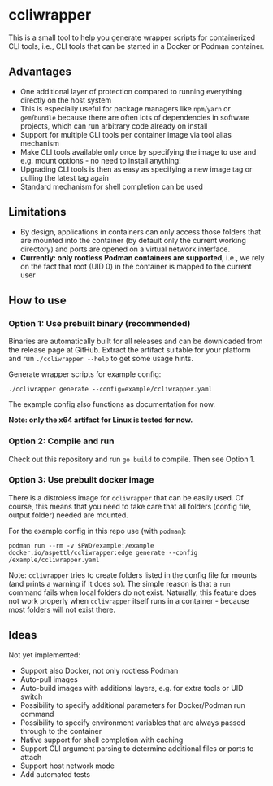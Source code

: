 # ccliwrapper

This is a small tool to help you generate wrapper scripts for containerized CLI tools,
i.e., CLI tools that can be started in a Docker or Podman container.

## Advantages

* One additional layer of protection compared to running everything directly on the
  host system
* This is especially useful for package managers like `npm`/`yarn` or `gem`/`bundle`
  because there are often lots of dependencies in software projects, which can run
  arbitrary code already on install
* Support for multiple CLI tools per container image via tool alias mechanism
* Make CLI tools available only once by specifying the image to use and e.g. mount
  options - no need to install anything!
* Upgrading CLI tools is then as easy as specifying a new image tag or pulling the
  latest tag again
* Standard mechanism for shell completion can be used

## Limitations

* By design, applications in containers can only access those folders that are mounted
  into the container (by default only the current working directory) and ports are
  opened on a virtual network interface.
* **Currently: only rootless Podman containers are supported**, i.e., we rely on the
  fact that root (UID 0) in the container is mapped to the current user

## How to use

### Option 1: Use prebuilt binary (recommended)

Binaries are automatically built for all releases and can be downloaded from the
release page at GitHub. Extract the artifact suitable for your platform and run
`./ccliwrapper --help` to get some usage hints.

Generate wrapper scripts for example config:

    ./ccliwrapper generate --config=example/ccliwrapper.yaml

The example config also functions as documentation for now.

**Note: only the x64 artifact for Linux is tested for now.**

### Option 2: Compile and run

Check out this repository and run `go build` to compile. Then see Option 1.

### Option 3: Use prebuilt docker image

There is a distroless image for `ccliwrapper` that can be easily used. Of course, this
means that you need to take care that all folders (config file, output folder) needed
are mounted.

For the example config in this repo use (with `podman`):

    podman run --rm -v $PWD/example:/example docker.io/aspettl/ccliwrapper:edge generate --config /example/ccliwrapper.yaml

Note: `ccliwrapper` tries to create folders listed in the config file for mounts (and
prints a warning if it does so). The simple reason is that a `run` command fails when
local folders do not exist. Naturally, this feature does not work properly when
`ccliwrapper` itself runs in a container - because most folders will not exist there.

## Ideas

Not yet implemented:

* Support also Docker, not only rootless Podman
* Auto-pull images
* Auto-build images with additional layers, e.g. for extra tools or UID switch
* Possibility to specify additional parameters for Docker/Podman run command
* Possibility to specify environment variables that are always passed through to the container
* Native support for shell completion with caching
* Support CLI argument parsing to determine additional files or ports to attach
* Support host network mode
* Add automated tests
